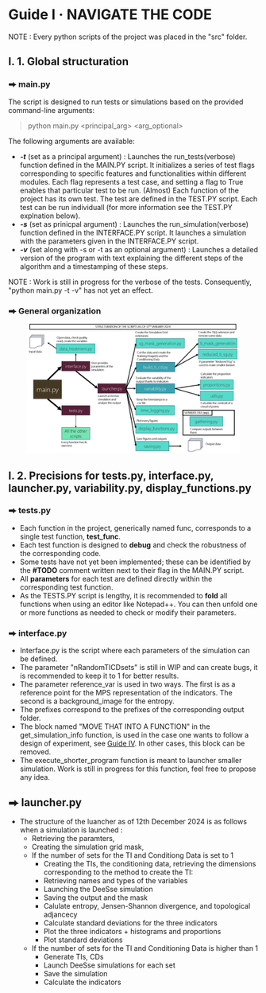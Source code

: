 # Guide I  ·  NAVIGATE THE CODE
NOTE : Every python scripts of the project was placed in the "src" folder.
## I. 1. Global structuration
### ⮕ main.py
The script is designed to run tests or simulations based on the provided command-line arguments: 
> python main.py \<principal_arg\> \<arg_optional\>

The following arguments are available:

- ***-t*** (set as a principal argument) : Launches the run_tests(verbose) function defined in the MAIN.PY script. It initializes a series of test flags corresponding to specific features and functionalities within different modules. Each flag represents a test case, and setting a flag to True enables that particular test to be run. (Almost) Each function of the project has its own test. The test are defined in the TEST.PY script. Each test can be run individuall (for more information see the TEST.PY explnation below).
- ***-s*** (set as prinicpal argument) : Launches the run_simulation(verbose) function defined in the INTERFACE.PY script. It launches a simulation with the parameters given in the INTERFACE.PY script.
- ***-v*** (set along with -s or -t as an optional argument) : Launches a detailed version of the program with text explaining the different steps of the algorithm and a timestamping of these steps.

NOTE : Work is still in progress for the verbose of the tests. Consequently, "python main.py -t -v" has not yet an effect.
 
### ⮕ General organization

<center><img src="images/Structuration of the scripts.png" alt="what image shows" width="85%"></center>

## I. 2. Precisions for tests.py, interface.py, launcher.py, variability.py, display_functions.py

### ⮕ tests.py

- Each function in the project, generically named func, corresponds to a single test function, **test_func**.
- Each test function is designed to **debug** and check the robustness of the corresponding code.
- Some tests have not yet been implemented; these can be identified by the **#TODO** comment written next to their flag in the MAIN.PY script.
- All **parameters** for each test are defined directly within the corresponding test function.
- As the TESTS.PY script is lengthy, it is recommended to **fold** all functions when using an editor like Notepad++. You can then unfold one or more functions as needed to check or modify their parameters.

### ⮕ interface.py

- Interface.py is the script where each parameters of the simulation can be defined.
- The parameter "nRandomTICDsets" is still in WIP and can create bugs, it is recommended to keep it to 1 for better results.
- The parameter reference_var is used in two ways. The first is as a reference point for the MPS representation of the indicators. The second is a background_image for the entropy.
- The prefixes correspond to the prefixes of the corresponding output folder.
- The block named "MOVE THAT INTO A FUNCTION" in the get_simulation_info function, is used in the case one wants to follow a design of experiment, see [Guide IV](https://github.com/AxMeNi/GeoclassificationMPS/blob/main/Guide%20IV%20%C2%B7%20Launch%20a%20simulation%20following%20a%20DOE.md). In other cases, this block can be removed.
- The execute_shorter_program function is meant to launcher smaller simulation. Work is still in progress for this function, feel free to propose any idea.

## ⮕ launcher.py

- The structure of the luancher as of 12th December 2024 is as follows when a simulation is launched :
   - Retrieving the paramters,
   - Creating the simulation grid mask,
   - If the number of sets for the TI and Conditiong Data is set to 1
      - Creating the TIs, the conditioning data, retrieving the dimensions corresponding to the method to create the TI:
      - Retrieving names and types of the variables
      - Launching the DeeSse simulation
      - Saving the output and the mask
      - Calulate entropy, Jensen-Shannon divergence, and topological adjancecy
      - Calculate standard deviations for the three indicators
      - Plot the three indicators + histograms and proportions
      - Plot standard deviations
  - If the number of sets for the TI and Conditioning Data is higher than 1
      - Generate TIs, CDs
      - Launch DeeSse simulations for each set
      - Save the simulation
      - Calculate the indicators

